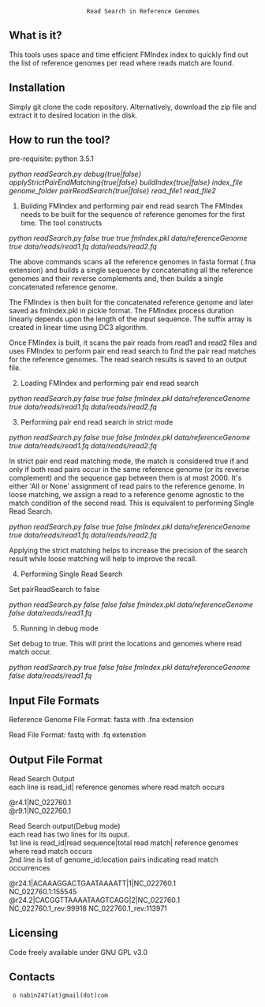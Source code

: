 
                          Read Search in Reference Genomes

  What is it?
  -----------

  This tools uses space and time efficient FMIndex index to quickly find out the list of reference genomes per read where reads match are found.


  Installation
  ------------

  Simply git clone the code repository. Alternatively, download the zip file and extract it to desired location in the disk.


  How to run the tool?
  ------------
  pre-requisite: python 3.5.1


  *python readSearch.py debug{true|false} applyStrictPairEndMatching{true|false} buildIndex{true|false} index_file genome_folder pairReadSearch{true|false} read_file1 read_file2*

  1. Building FMIndex and performing pair end read search
  The FMIndex needs to be built for the sequence of reference genomes for the first time. The tool constructs 

  *python readSearch.py false true true fmIndex.pkl data/referenceGenome true data/reads/read1.fq data/reads/read2.fq*

  The above commands scans  all the reference genomes in fasta format (.fna extension) and builds a single sequence by
  concatenating all the reference genomes and their reverse complements and, then builds a single concatenated reference genome. 

  The FMIndex is then built for the concatenated reference genome and later saved as fmIndex.pkl in pickle format. The FMIndex process duration linearly depends upon the length of the input sequence. The suffix array is created in linear time using DC3 algorithm. 

  Once FMIndex is built, it scans the pair reads from read1 and read2 files and uses FMIndex to perform pair end read search to
  find the pair read matches for the reference genomes. The read search results is saved to an output file.

  2. Loading FMIndex and performing pair end read search

  *python readSearch.py false true false fmIndex.pkl data/referenceGenome true data/reads/read1.fq data/reads/read2.fq*

  3. Performing pair end read search in strict mode

  *python readSearch.py false true false fmIndex.pkl data/referenceGenome true data/reads/read1.fq data/reads/read2.fq*

  In strict pair end read matching mode, the match is considered true if and only if both read pairs occur in the same reference genome (or its reverse complement) and the sequence gap between them is at most 2000. It's either 'All or None' assignment of read pairs to the reference genome. In loose matching, we assign a read to a reference genome agnostic to the match condition of  the second read. This is equivalent to performing Single Read Search.

  *python readSearch.py false true false fmIndex.pkl data/referenceGenome true data/reads/read1.fq data/reads/read2.fq*

  Applying the strict matching helps to increase the precision of the search result while loose matching will help to improve the recall.

  4. Performing Single Read Search<br />

  Set pairReadSearch to false<br />

  *python readSearch.py false false false fmIndex.pkl data/referenceGenome false data/reads/read1.fq*<br />

  5. Running in debug mode<br />
  
  Set debug to true. This will print the locations and genomes where read match occur.<br />

  *python readSearch.py true false false fmIndex.pkl data/referenceGenome false data/reads/read1.fq*<br />


  Input File Formats
  ---------

  Reference Genome File Format: fasta with .fna extension<br />

  Read File Format: fastq with .fq extenstion<br />

   Output File Format
  ---------
  Read Search Output<br />
  each line is read_id| reference genomes where read match occurs<br />

  @r4.1|NC_022760.1<br />
  @r9.1|NC_022760.1<br />

  Read Search output(Debug mode)<br />
  each read has two lines for its ouput.<br />
  1st line is read_id|read sequence|total read match| reference genomes where read match occurs<br />
  2nd line is list of genome_id:location pairs indicating read match occurrences<br />

  @r24.1|ACAAAGGACTGAATAAAATT|1|NC_022760.1<br />
  NC_022760.1:155545<br />
  @r24.2|CACGGTTAAAATAAGTCAGG|2|NC_022760.1<br />
  NC_022760.1_rev:99918 NC_022760.1_rev:113971<br />

  Licensing
  ---------

  Code freely available under GNU GPL v3.0

  
  Contacts
  --------

     o nabin247(at)gmail(dot)com

